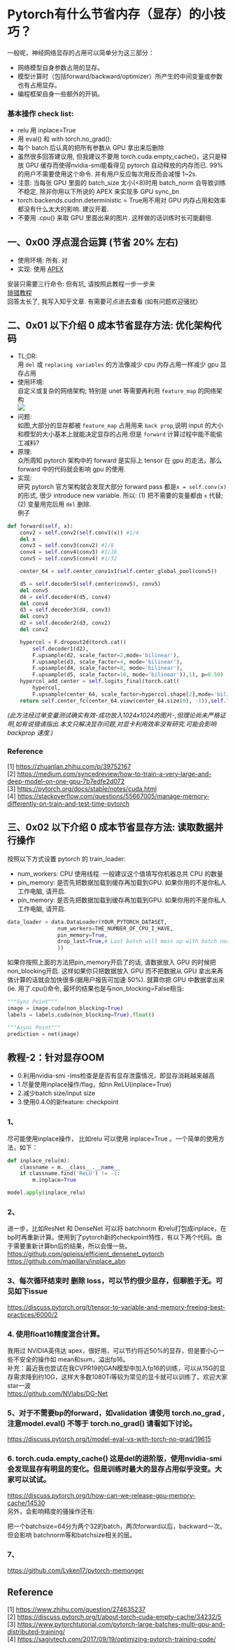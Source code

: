 # Pytorch有什么节省内存（显存）的小技巧？
一般呢，神经网络显存的占用可以简单分为这三部分：    
* 网络模型自身参数占用的显存。
* 模型计算时（包括forward/backward/optimizer）所产生的中间变量或参数也有占用显存。
* 编程框架自身一些额外的开销。

### 基本操作 check list:
* relu 用 inplace=True
* 用 eval() 和 with torch.no_grad():
* 每个 batch 后认真的把所有参数从 GPU 拿出来后删除
* 虽然很多回答建议用, 但我建议不要用 torch.cuda.empty_cache()，这只是释放 GPU 缓存而使得nvidia-smi能看得见 pytorch 自动释放的内存而已. 99% 的用户不需要使用这个命令. 并有用户反应每次用反而会减慢 1~2s.
* 注意: 当每张 GPU 里面的 batch_size 太小(<8)时用 batch_norm 会导致训练不稳定, 除非你用以下所说的 APEX 来实现多 GPU sync_bn
* torch.backends.cudnn.deterministic = True用不用对 GPU 内存占用和效率都没有什么太大的影响. 建议开着.
* 不要用 .cpu() 来取 GPU 里面出来的图片. 这样做的话训练时长可能翻倍.

## 一、0x00 浮点混合运算 (节省 20% 左右) 
* 使用环境: 所有. 对    
* 实现: 使用 [APEX](https://github.com/NVIDIA/apex) 

安装只需要三行命令: 但有坑, 请按照此教程一步一步来    
[排错教程](https://zhuanlan.zhihu.com/p/80386137)    
回答太长了, 我写入知乎文章. 有需要可点进去查看 (如有问题欢迎骚扰)   
## 二、0x01 以下介绍 0 成本节省显存方法: 优化架构代码
* TL;DR:    
用 `del` 或 `replacing variables` 的方法像减少 cpu 内存占用一样减少 gpu 显存占用
* 使用环境:   
自定义或复杂的网络架构; 特别是 unet 等需要再利用 `feature_map` 的网络架构   
![](../../imgs/13.jpg)    
* 问题:    
如图,大部分的显存都被 `feature_map` 占用用来 `back prop`,说明 input 的大小和模型的大小基本上就能决定显存的占用.但是 `forward` 计算过程中能不能偷工减料?   
* 原理:   
众所周知 pytorch 架构中的 forward 是实际上 tensor 在 gpu 的走法，那么 forward 中的代码就会影响 gpu 的使用.   
* 实现:    
研究 pytorch 官方架构就会发现大部分 forward pass 都是`x = self.conv(x)` 的形式, 很少 introduce new variable. 所以: (1) 把不需要的变量都由 `x` 代替; (2) 变量用完后用 `del` 删除.   
例子  
```python
def forward(self, x):
    conv2 = self.conv2(self.conv1(x)) #1/4
    del x
    conv3 = self.conv3(conv2) #1/8
    conv4 = self.conv4(conv3) #1/16
    conv5 = self.conv5(conv4) #1/32

    center_64 = self.center_conv1x1(self.center_global_pool(conv5))

    d5 = self.decoder5(self.center(conv5), conv5)
    del conv5
    d4 = self.decoder4(d5, conv4)
    del conv4
    d3 = self.decoder3(d4, conv3)
    del conv3
    d2 = self.decoder2(d3, conv2)
    del conv2

    hypercol = F.dropout2d(torch.cat((
        self.decoder1(d2),
        F.upsample(d2, scale_factor=2,mode='bilinear'),
        F.upsample(d3, scale_factor=4, mode='bilinear'),
        F.upsample(d4, scale_factor=8, mode='bilinear'),
        F.upsample(d5, scale_factor=16, mode='bilinear')),1), p=0.50)
    hypercol_add_center = self.logits_final(torch.cat((
        hypercol,
        F.upsample(center_64, scale_factor=hypercol.shape[2],mode='bilinear')),1))
    return self.center_fc(center_64.view(center_64.size(0), -1)),self.logits_no_empty(hypercol),hypercol_add_center   
```
*(此方法经过单变量测试确实有效-成功放入1024x1024的图片-,但理论尚未严格证明,如有说错请指出.本文只解决显存问题,对显卡利用效率没有研究.可能会影响 backprop 速度.)*    
### Reference   
[1] https://zhuanlan.zhihu.com/p/39752167     
[2] https://medium.com/syncedreview/how-to-train-a-very-large-and-deep-model-on-one-gpu-7b7edfe2d072   
[3] https://pytorch.org/docs/stable/notes/cuda.html    
[4] https://stackoverflow.com/questions/55667005/manage-memory-differently-on-train-and-test-time-pytorch    
## 三、0x02 以下介绍 0 成本节省显存方法: 读取数据并行操作
按照以下方式设置 pytorch 的 train_loader:   
* num_workers: CPU 使用线程. 一般建议这个值填写你机器总共 CPU 的数量   
* pin_memory: 是否先把数据加载到缓存再加载到GPU. 如果你用的不是你私人工作电脑, 请开启.
* pin_memory: 是否先把数据加载到缓存再加载到GPU. 如果你用的不是你私人工作电脑, 请开启.   

```python
data_loader = data.DataLoader(YOUR_PYTORCH_DATASET,
                num_workers=THE_NUMBER_OF_CPU_I_HAVE,
                pin_memory=True,
                drop_last=True,# Last batch will mess up with batch norm https://github.com/pytorch/pytorch/issues/4534
                ))
```
如果你按照上面的方法把pin_memory开启了的话, 请数据放入 GPU 的时候把non_blocking开启. 这样如果你只把数据放入 GPU 而不把数据从 GPU 拿出来再做计算的话就会加快很多(据用户报告可加速 50%). 就算你把 GPU 中数据拿出来(ie. 用了.cpu()命令, 最坏的结果也是与non_blocking=False相当:    
```python
"""Sync Point"""
image = image.cuda(non_blocking=True)
labels = labels.cuda(non_blocking=True).float()

"""Async Point"""
prediction = net(image)
```
## 教程-2：针对显存OOM
* 0.利用nvidia-smi -lms检查是是否有显存泄露情况，即显存消耗越来越高
* 1.尽量使用inplace操作/flag，如nn.ReLU(inplace=True)
* 2.减少batch size/input size
* 3.使用0.4.0的新feature: checkpoint

### 1、
尽可能使用inplace操作， 比如relu 可以使用 inplace=True 。一个简单的使用方法，如下：
```python
def inplace_relu(m):
    classname = m.__class__.__name__
    if classname.find('ReLU') != -1:
        m.inplace=True

model.apply(inplace_relu)
```
### 2、
进一步，比如ResNet 和 DenseNet 可以将 batchnorm 和relu打包成inplace，在bp时再重新计算。使用到了pytorch新的checkpoint特性，有以下两个代码。由于需要重新计算bn后的结果，所以会慢一些。    
https://github.com/gpleiss/efficient_densenet_pytorch   
https://github.com/mapillary/inplace_abn   
### 3、每次循环结束时 删除 loss，可以节约很少显存，但聊胜于无。可见如下issue
https://discuss.pytorch.org/t/tensor-to-variable-and-memory-freeing-best-practices/6000/2
### 4. 使用float16精度混合计算。   
我用过 
NVIDIA英伟达
 apex，很好用，可以节约将近50%的显存，但是要小心一些不安全的操作如 mean和sum，溢出fp16。    
补充：最近我也尝试在我CVPR19的GAN模型中加入fp16的训练，可以从15G的显存需求降到约10G，这样大多数1080Ti等较为常见的显卡就可以训练了。欢迎大家star一波   
https://github.com/NVlabs/DG-Net   
### 5、对于不需要bp的forward，如validation 请使用 torch.no_grad , 注意model.eval() 不等于 torch.no_grad() 请看如下讨论。   
https://discuss.pytorch.org/t/model-eval-vs-with-torch-no-grad/19615    
### 6. torch.cuda.empty_cache() 这是del的进阶版，使用nvidia-smi 会发现显存有明显的变化。但是训练时最大的显存占用似乎没变。大家可以试试。   
https://discuss.pytorch.org/t/how-can-we-release-gpu-memory-cache/14530   
另外，会影响精度的骚操作还有:

把一个batchsize=64分为两个32的batch，两次forward以后，backward一次。但会影响 batchnorm等和batchsize相关的层。

### 7、
https://github.com/Lyken17/pytorch-memonger




## Reference
[1] https://www.zhihu.com/question/274635237      
[2] https://discuss.pytorch.org/t/about-torch-cuda-empty-cache/34232/5   
[3] https://www.pytorchtutorial.com/pytorch-large-batches-multi-gpu-and-distributed-training/   
[4] https://sagivtech.com/2017/09/19/optimizing-pytorch-training-code/   



